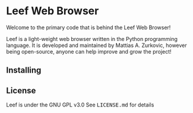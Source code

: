 Leef Web Browser
================
Welcome to the primary code that is behind the Leef Web Browser!

Leef is a light-weight web browser written in the Python programming language.
It is developed and maintained by Mattias A. Zurkovic, however being open-source, anyone can help improve and grow the project!

Installing
----------

License
-------
Leef is under the GNU GPL v3.0
See <tt>LICENSE.md</tt> for details
